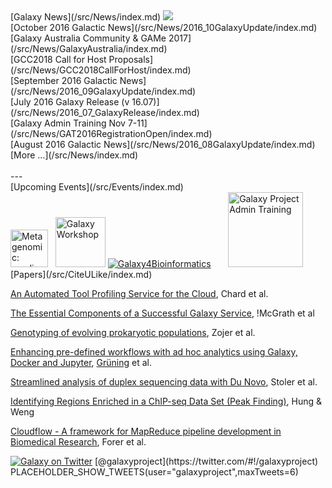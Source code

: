<div class='bottomBoxHome'>


<div class='bottomBoxNews'>
<div class='bottomBoxSectionHeader'>[Galaxy News](/src/News/index.md) <a href='http://feed43.com/galaxynews.xml'><img src='/Images/Icons/RSSIcon16x16.gif' /></a>
</div>
[October 2016 Galactic News](/src/News/2016_10GalaxyUpdate/index.md)<br />
[Galaxy Australia Community & GAMe 2017](/src/News/GalaxyAustralia/index.md)<br />
[GCC2018 Call for Host Proposals](/src/News/GCC2018CallForHost/index.md)<br />
[September 2016 Galactic News](/src/News/2016_09GalaxyUpdate/index.md)<br />
[July 2016 Galaxy Release (v 16.07)](/src/News/2016_07_GalaxyRelease/index.md)<br />
[Galaxy Admin Training Nov 7-11](/src/News/GAT2016RegistrationOpen/index.md)<br />
[August 2016 Galactic News](/src/News/2016_08GalaxyUpdate/index.md)<br />
[More ...](/src/News/index.md)<br />
<br />
---
<div class='bottomBoxSectionHeader'>[Upcoming Events](/src/Events/index.md)</div>
<div class='center'>
<a href='http://bioinfo.genotoul.fr/index.php?id=34&tx_seminars_pi1%5BshowUid%5D=83'><img src='/Images/Logos/GenoToulLogo.png' alt='Metagenomic: amplicon analysis' height="60" /></a> &nbsp;
<a href='https://www.facebook.com/events/1593583060947735/'><img src='/Images/Logos/CBioVikingsTrans.png' alt='Galaxy Workshop' height="80" /></a>
<a href='http://www.france-bioinformatique.fr/en/evenements/galaxy4bioinformatics'><img src='/Images/Logos/IFBGalaxyWG.png' alt=' Galaxy4Bioinformatics'  /></a>
&nbsp;&nbsp;&nbsp;&nbsp;&nbsp;
<a href='/Events/AdminTraining2016'><img src='/Images/Logos/AdminTraining2016-500.png' alt='Galaxy Project Admin Training' width=120" /></a></div>
</div>


<div class='bottomBoxHighlight'>
<div class='bottomBoxSectionHeader'>[Papers](/src/CiteULike/index.md)</div>

[An Automated Tool Profiling Service for the Cloud](http://dx.doi.org/10.1109/ccgrid.2016.57), Chard et al.

[The Essential Components of a Successful Galaxy Service](http://dx.doi.org/10.1007/s10723-016-9379-6), !McGrath et al

[Genotyping of evolving prokaryotic populations](https://peerj.com/preprints/2449/), Zojer et al.

[Enhancing pre-defined workflows with ad hoc analytics using Galaxy, Docker and Jupyter](http://dx.doi.org/10.1101/075457), [Grüning](/src/BjoernGruening/index.md) et al.

[Streamlined analysis of duplex sequencing data with Du Novo](http://genomebiology.biomedcentral.com/articles/10.1186/s13059-016-1039-4), Stoler et al.

[Identifying Regions Enriched in a ChIP-seq Data Set (Peak Finding)](http://dx.doi.org/10.1101/pdb.prot093187), Hung & Weng 

[Cloudflow - A framework for MapReduce pipeline development in Biomedical Research](https://figshare.com/articles/Cloudflow_A_Framework_for_MapReduce_Pipeline_Development_in_Biomedical_Research/1424739), Forer et al.

</div> 


<div class='bottomBoxTwitter'>
<div class='bottomBoxSectionHeader'><a href='https://twitter.com/#!/galaxyproject'><img src='/Images/Logos/TwitterBirdTiny.png' alt='Galaxy on Twitter' /></a> [@galaxyproject](https://twitter.com/#!/galaxyproject)</div> PLACEHOLDER_SHOW_TWEETS(user="galaxyproject",maxTweets=6) 
</div>

</div>
